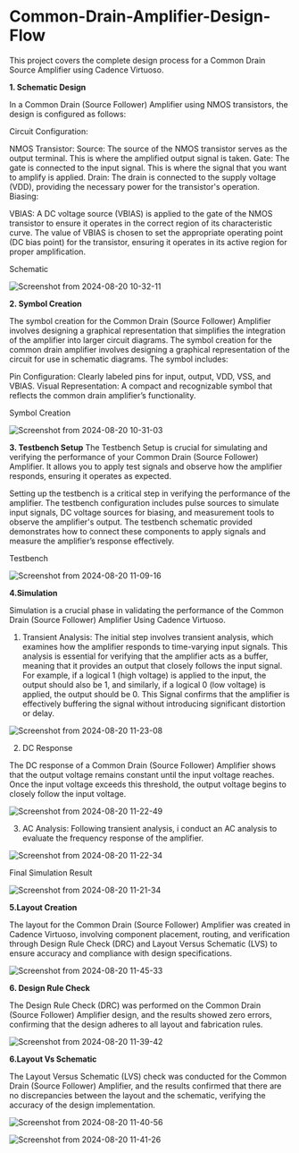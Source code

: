 # Common-Drain-Amplifier-Design-Flow
This project covers the complete design process for a Common Drain Source Amplifier using Cadence Virtuoso.

**1. Schematic Design**

In a Common Drain (Source Follower) Amplifier using NMOS transistors, the design is configured as follows:

Circuit Configuration:

NMOS Transistor:
Source: The source of the NMOS transistor serves as the output terminal. This is where the amplified output signal is taken.
Gate: The gate is connected to the input signal. This is where the signal that you want to amplify is applied.
Drain: The drain is connected to the supply voltage (VDD), providing the necessary power for the transistor's operation.
Biasing:

VBIAS: A DC voltage source (VBIAS) is applied to the gate of the NMOS transistor to ensure it operates in the correct region of its characteristic curve. The value of VBIAS is chosen to set the appropriate operating point (DC bias point) for the transistor, ensuring it operates in its active region for proper amplification.


Schematic

![Screenshot from 2024-08-20 10-32-11](https://github.com/user-attachments/assets/d7800dca-b787-446b-82bf-bf89d10ae5fd)


**2. Symbol Creation**

The symbol creation for the Common Drain (Source Follower) Amplifier involves designing a graphical representation that simplifies the integration of the amplifier into larger circuit diagrams.
The symbol creation for the common drain amplifier involves designing a graphical representation of the circuit for use in schematic diagrams. The symbol includes:

Pin Configuration: Clearly labeled pins for input, output, VDD, VSS, and VBIAS.
Visual Representation: A compact and recognizable symbol that reflects the common drain amplifier’s functionality.

Symbol Creation

![Screenshot from 2024-08-20 10-31-03](https://github.com/user-attachments/assets/72c3eae8-17b2-4183-9e57-be81d969bdd8)


**3. Testbench Setup**
The Testbench Setup is crucial for simulating and verifying the performance of your Common Drain (Source Follower) Amplifier. It allows you to apply test signals and observe how the amplifier responds, ensuring it operates as expected.

Setting up the testbench is a critical step in verifying the performance of the amplifier. The testbench configuration includes pulse sources to simulate input signals, DC voltage sources for biasing, and measurement tools to observe the amplifier's output. The testbench schematic provided demonstrates how to connect these components to apply signals and measure the amplifier’s response effectively.

Testbench

![Screenshot from 2024-08-20 11-09-16](https://github.com/user-attachments/assets/3a9af960-19cd-4ba3-8b21-76e6523e4a9e)

**4.Simulation**

Simulation is a crucial phase in validating the performance of the Common Drain (Source Follower) Amplifier Using Cadence Virtuoso.

1. Transient Analysis: The initial step involves transient analysis, which examines how the amplifier responds to time-varying input signals. This analysis is essential for verifying that the amplifier acts as a buffer, meaning that it provides an output that closely follows the input signal. For example, if a logical 1 (high voltage) is applied to the input, the output should also be 1, and similarly, if a logical 0 (low voltage) is applied, the output should be 0. This Signal confirms that the amplifier is effectively buffering the signal without introducing significant distortion or delay.


![Screenshot from 2024-08-20 11-23-08](https://github.com/user-attachments/assets/6ac37079-1e35-4a4b-acc4-9cf4982fe3f5)



2. DC Response 

The DC response of a Common Drain (Source Follower) Amplifier shows that the output voltage remains constant until the input voltage reaches. Once the input voltage exceeds this threshold, the output voltage begins to closely follow the input voltage.

![Screenshot from 2024-08-20 11-22-49](https://github.com/user-attachments/assets/1653add8-7b34-44c7-b395-186769b75de9)



3. AC Analysis: Following transient analysis, i conduct an AC analysis to evaluate the frequency response of the amplifier.


![Screenshot from 2024-08-20 11-22-34](https://github.com/user-attachments/assets/f9ae92e6-c332-4cb6-b74e-104b605da1b0)



Final Simulation Result

![Screenshot from 2024-08-20 11-21-34](https://github.com/user-attachments/assets/987c3e80-75c1-4278-9408-542f68982bd2)


**5.Layout Creation**

The layout for the Common Drain (Source Follower) Amplifier was created in Cadence Virtuoso, involving component placement, routing, and verification through Design Rule Check (DRC) and Layout Versus Schematic (LVS) to ensure accuracy and compliance with design specifications.

![Screenshot from 2024-08-20 11-45-33](https://github.com/user-attachments/assets/d708b020-2539-483a-8fb4-648808bdb0bb)



**6. Design Rule Check**

The Design Rule Check (DRC) was performed on the Common Drain (Source Follower) Amplifier design, and the results showed zero errors, confirming that the design adheres to all layout and fabrication rules.

![Screenshot from 2024-08-20 11-39-42](https://github.com/user-attachments/assets/ec318dce-0023-4986-8e46-923ebde83e3c)


**6.Layout Vs Schematic**

The Layout Versus Schematic (LVS) check was conducted for the Common Drain (Source Follower) Amplifier, and the results confirmed that there are no discrepancies between the layout and the schematic, verifying the accuracy of the design implementation.

![Screenshot from 2024-08-20 11-40-56](https://github.com/user-attachments/assets/ea5fc0a0-9a7d-4f65-8eed-42b0dfe71982)


![Screenshot from 2024-08-20 11-41-26](https://github.com/user-attachments/assets/db1acdbe-d869-4bb0-bc98-0435f0c3f6f8)

